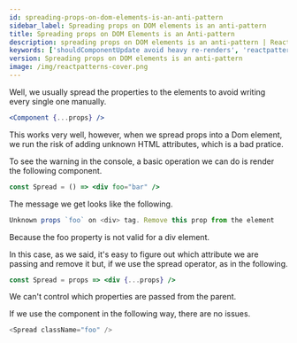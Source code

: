 ```yaml
---
id: spreading-props-on-dom-elements-is-an-anti-pattern
sidebar_label: Spreading props on DOM elements is an anti-pattern
title: Spreading props on DOM Elements is an Anti-pattern
description: spreading props on DOM elements is an anti-pattern | React Patterns, techniques, tips and tricks in development for React developers.
keywords: ['shouldComponentUpdate avoid heavy re-renders', 'reactpatterns', 'react patterns', 'reactjspatterns', 'reactjs patterns', 'react', 'reactjs', 'react techniques', 'react tips and tricks']
version: Spreading props on DOM elements is an anti-pattern
image: /img/reactpatterns-cover.png
---
```


Well, we usually spread the properties to the elements to avoid writing every single one manually.

```jsx
<Component {...props} />
```

This works very well, however, when we spread props into a Dom element, we run the risk of adding unknown HTML attributes, which is a bad pratice.

To see the warning in the console, a basic operation we can do is render the following component.

```jsx
const Spread = () => <div foo="bar" />
```

The message we get looks like the following.

```jsx
Unknown props `foo` on <div> tag. Remove this prop from the element
```

Because the foo property is not valid for a div element.

In this case, as we said, it's easy to figure out which attribute we are passing and remove it but, if we use the spread operator, as in the following.

```jsx
const Spread = props => <div {...props} />
```

We can't control which properties are passed from the parent.

If we use the component in the following way, there are no issues.

```js
<Spread className="foo" />
```
